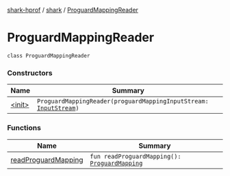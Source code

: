 [shark-hprof](../../index.md) / [shark](../index.md) / [ProguardMappingReader](./index.md)

# ProguardMappingReader

`class ProguardMappingReader`

### Constructors

| Name | Summary |
|---|---|
| [&lt;init&gt;](-init-.md) | `ProguardMappingReader(proguardMappingInputStream: `[`InputStream`](https://docs.oracle.com/javase/6/docs/api/java/io/InputStream.html)`)` |

### Functions

| Name | Summary |
|---|---|
| [readProguardMapping](read-proguard-mapping.md) | `fun readProguardMapping(): `[`ProguardMapping`](../-proguard-mapping/index.md) |

